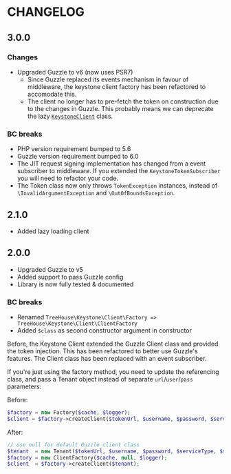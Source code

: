 CHANGELOG
=========

## 3.0.0

### Changes

* Upgraded Guzzle to v6 (now uses PSR7)
  * Since Guzzle replaced its events mechanism in favour of middleware, the
    keystone client factory has been refactored to accomodate this.
  * The client no longer has to pre-fetch the token on construction due to the
    changes in Guzzle. This probably means we can deprecate the lazy
    [`KeystoneClient`](/src/TreeHouse/Keystone/Client/KeystoneClient.php) class.

### BC breaks

* PHP version requirement bumped to 5.6
* Guzzle version requirement bumped to 6.0
* The JIT request signing implementation has changed from a event subscriber to
  middleware. If you extended the `KeystoneTokenSubscriber` you will need to
  refactor your code.
* The Token class now only throws `TokenException` instances, instead of
  `\InvalidArgumentException` and `\OutOfBoundsException`.

## 2.1.0

* Added lazy loading client

## 2.0.0

* Upgraded Guzzle to v5
* Added support to pass Guzzle config
* Library is now fully tested & documented

### BC breaks

* Renamed `TreeHouse\Keystone\Client\Factory => TreeHouse\Keystone\Client\ClientFactory`
* Added `$class` as second constructor argument in constructor

Before, the Keystone Client extended the Guzzle Client class and provided the
token injection. This has been refactored to better use Guzzle's features. The
Client class has been replaced with an event subscriber.

If you're just using the factory method, you need to update the referencing
class, and pass a Tenant object instead of separate `url`/`user`/`pass`
parameters:

Before:

```php
$factory = new Factory($cache, $logger);
$client = $factory->createClient($tokenUrl, $username, $password, $serviceType, $serviceName);
```

After:

```php
// use null for default Guzzle client class
$tenant  = new Tenant($tokenUrl, $username, $password, $serviceType, $serviceName);
$factory = new ClientFactory($cache, null, $logger);
$client  = $factory->createClient($tenant);
```
